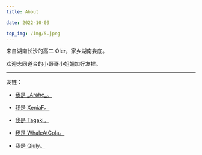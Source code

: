 ```yaml
---
title: About

date: 2022-10-09

top_img: /img/5.jpeg
---
```


来自湖南长沙的高二 OIer，家乡湖南娄底。

欢迎志同道合的小哥哥小姐姐加好友捏。

-----

友链：

- [我是 \_Arahc\_。](https://arahc.github.io/)

- [我是 XeniaF。](https://www.cnblogs.com/sissi/)

- [我是 Tagaki。](http://2514631360a.github.io/)

- [我是 WhaleAtCola。](https://www.cnblogs.com/whale-at-cola/)

- [我是 Qiuly。](https://www.cnblogs.com/qiulyqwq/)